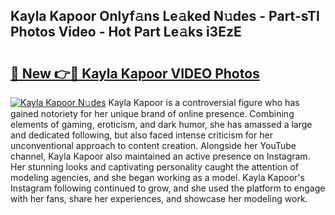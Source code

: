 ## Kayla Kapoor Onlyf𝚊ns Le𝚊ked N𝚞des - Part-sTl Photos Video - Hot Part Le𝚊ks i3EzE

# <h2><a href="http://ac37578.deff.icu/?id=Kayla+Kapoor">🔗 New 👉🔴 Kayla Kapoor VIDEO Photos</a></h2>

[![Kayla Kapoor N𝚞des](https://i.imgur.com/rIISA9y.gif)](http://ac37578.deff.icu/?id=Kayla+Kapoor)
Kayla Kapoor is a controversial figure who has gained notoriety for her unique brand of online presence. Combining elements of gaming, eroticism, and dark humor, she has amassed a large and dedicated following, but also faced intense criticism for her unconventional approach to content creation. Alongside her YouTube channel, Kayla Kapoor also maintained an active presence on Instagram. Her stunning looks and captivating personality caught the attention of modeling agencies, and she began working as a model. Kayla Kapoor's Instagram following continued to grow, and she used the platform to engage with her fans, share her experiences, and showcase her modeling work.
